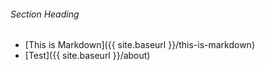 ###### Section Heading

* [This is Markdown]({{ site.baseurl }}/this-is-markdown)
* [Test]({{ site.baseurl }}/about)